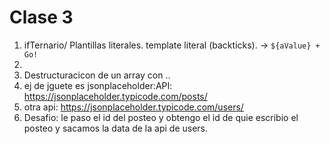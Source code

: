 # Clase 3 
1. ifTernario/ Plantillas literales. template literal (backticks). -> `${aValue} + Go!`
1. 
1. Destructuracicon de un array con .. 
1. ej de jguete es jsonplaceholder:API: https://jsonplaceholder.typicode.com/posts/
1. otra api:  https://jsonplaceholder.typicode.com/users/
1. Desafio: le paso el id del posteo y obtengo el id de quie escribio el posteo y sacamos la data de la api de users.


